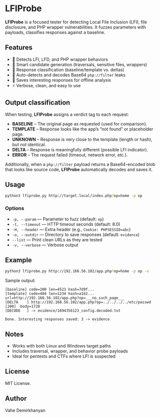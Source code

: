 # LFIProbe  

**LFIProbe** is a focused tester for detecting Local File Inclusion (LFI), file disclosure, and PHP wrapper vulnerabilities. It fuzzes parameters with payloads, classifies responses against a baseline.  

## Features  
- 🎯 Detects LFI, LFD, and PHP wrapper behaviors  
- 📂 Smart candidate generation (traversals, sensitive files, wrappers)  
- 🧩 Response classification (baseline/template vs. deltas)  
- 🔎 Auto-detects and decodes Base64 `php://filter` leaks  
- 💾 Saves interesting responses for offline analysis  
- ⚡ Verbose, clean, and easy to use  

## Output classification  
When testing, **LFIProbe** assigns a verdict tag to each request:  

- **BASELINE** – The original page as requested (used for comparison).  
- **TEMPLATE** – Response looks like the app’s “not found” or placeholder page.  
- **UNKNOWN** – Response is very close to the template (length or hash), but not identical.  
- **DELTA** – Response is meaningfully different (possible LFI indicator).  
- **ERROR** – The request failed (timeout, network error, etc.).  

Additionally, when a `php://filter` payload returns a Base64-encoded blob that looks like source code, **LFIProbe** automatically decodes and saves it.  

## Usage  
```bash
python3 lfiprobe.py http://target.local/index.php?op=home -p op
````

### Options

* `-p, --param` — Parameter to fuzz (default: `op`)
* `-t, --timeout` — HTTP timeout seconds (default: 8.0)
* `-H, --header` — Extra header (e.g., `Cookie: PHPSESSID=abc`)
* `-o, --outdir` — Directory to save responses (default: `evidence`)
* `--list` — Print clean URLs as they are tested
* `-v, --verbose` — Verbose output

## Example

```bash
python3 lfiprobe.py http://192.168.56.102/app.php?op=home -p op -v
```

Sample output:

```
[baseline] code=200 len=4523 hash=7d9f...
[template] code=404 len=1234 hash=a1b2... url=http://192.168.56.102/app.php?op=___no_such_page___
[DELTA    ] http://192.168.56.102/app.php?op=../../../../etc/passwd  [200]  body=1728
[DECODE   ] -> evidence/1694356123_config.decoded.txt

Done. Interesting responses saved: 3 -> evidence
```

## Notes

* Works with both Linux and Windows target paths
* Includes traversal, wrapper, and behavior probe payloads
* Ideal for pentests and CTFs where LFI is suspected

## License

MIT License.

## Author

Vahe Demirkhanyan
